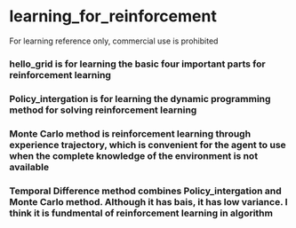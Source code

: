 # learning_for_reinforcement
For learning reference only, commercial use is prohibited

### hello_grid is for learning the basic four important parts for reinforcement learning

### Policy_intergation is for learning the dynamic programming method for solving reinforcement learning 

### Monte Carlo method is reinforcement learning through experience trajectory, which is convenient for the agent to use when the complete knowledge of the environment is not available

### Temporal Difference method combines Policy_intergation and Monte Carlo method. Although it has bais, it has low variance. I think it is fundmental of reinforcement learning in algorithm
